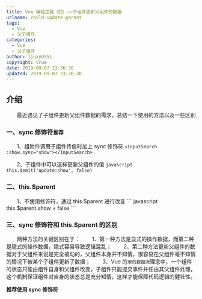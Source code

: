 ```yaml
---
title: Vue 编程之路（四）——子组件更新父组件的数据
urlname: child-update-parent
tags:
  - Vue
  - 父子组件
categories:
  - Vue
  - 父子组件
author: liuxy0551
copyright: true
date: 2019-09-07 23:36:30
updated: 2019-09-07 23:36:30
---
```


## 介绍

　　最近遇见了子组件更新父组件数据的需求，总结一下使用的方法以及一些区别
<!--more-->


### 一、sync 修饰符`推荐`

　　1、组附件调用子组件传值时加上 sync 修饰符
    ```
    <InputSearch :show.sync="show"></InputSearch>
    ```

　　2、子组件中可以这样更新父组件的值
    ``` javascript
    this.$emit('update:show', false)
    ```

### 二、this.$parent

　　1、不使用修饰符，通过 this.$parent 进行改变
    ``` javascript
    this.$parent.show = false
    ```

### 三、sync 修饰符和 this.$parent 的区别

　　两种方法的关键区别在于：
　　1、第一种方法是显式的操作数据，而第二种是隐式的操作数据，隐式容易导致逻辑混乱；
　　2、第二种方法更新父组件的数据对于父组件来说是完全被动的，父组件本身并不知情，很容易在父组件毫不知情的情况下被某个子组件更新了数据；
　　3、Vue 的`单向数据流`理念中，一个组件的状态只能由组件自身和父组件改变，子组件只能提交事件并任由其父组件处理，这个机制保证组件对自身的状态总是充分知情，这样才能保障代码逻辑的健壮性。



**推荐使用 sync 修饰符**
